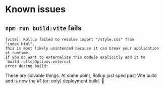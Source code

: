 # Known issues

## `npm run build:vite` fails

```
[vite]: Rollup failed to resolve import "/style.css" from "index.html".
This is most likely unintended because it can break your application at runtime.
If you do want to externalize this module explicitly add it to
`build.rollupOptions.external`
error during build:
```

These are solvable things. At some point, Rollup just sped past Vite build and is now the #1 (or: only) deployment build. 🐇